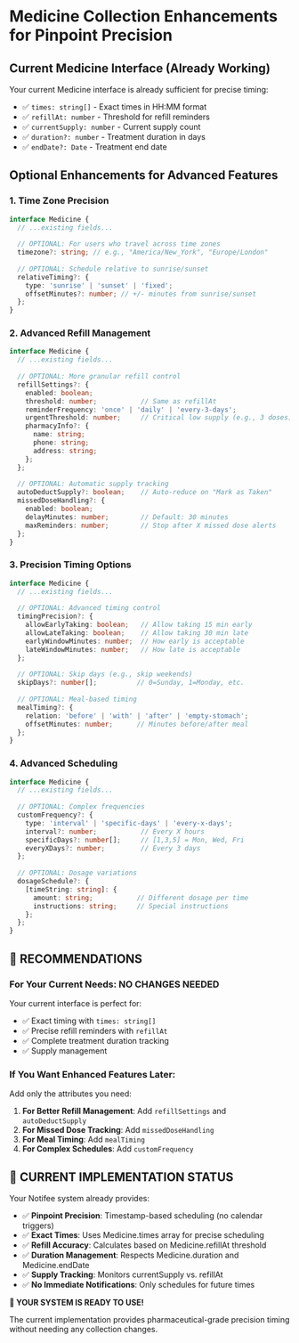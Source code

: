 # Medicine Collection Enhancements for Pinpoint Precision

## Current Medicine Interface (Already Working)
Your current Medicine interface is already sufficient for precise timing:
- ✅ `times: string[]` - Exact times in HH:MM format
- ✅ `refillAt: number` - Threshold for refill reminders  
- ✅ `currentSupply: number` - Current supply count
- ✅ `duration?: number` - Treatment duration in days
- ✅ `endDate?: Date` - Treatment end date

## Optional Enhancements for Advanced Features

### 1. Time Zone Precision
```typescript
interface Medicine {
  // ...existing fields...
  
  // OPTIONAL: For users who travel across time zones
  timezone?: string; // e.g., "America/New_York", "Europe/London"
  
  // OPTIONAL: Schedule relative to sunrise/sunset
  relativeTiming?: {
    type: 'sunrise' | 'sunset' | 'fixed';
    offsetMinutes?: number; // +/- minutes from sunrise/sunset
  };
}
```

### 2. Advanced Refill Management
```typescript
interface Medicine {
  // ...existing fields...
  
  // OPTIONAL: More granular refill control
  refillSettings?: {
    enabled: boolean;
    threshold: number;           // Same as refillAt
    reminderFrequency: 'once' | 'daily' | 'every-3-days';
    urgentThreshold: number;     // Critical low supply (e.g., 3 doses)
    pharmacyInfo?: {
      name: string;
      phone: string;
      address: string;
    };
  };
  
  // OPTIONAL: Automatic supply tracking
  autoDeductSupply?: boolean;    // Auto-reduce on "Mark as Taken"
  missedDoseHandling?: {
    enabled: boolean;
    delayMinutes: number;        // Default: 30 minutes
    maxReminders: number;        // Stop after X missed dose alerts
  };
}
```

### 3. Precision Timing Options
```typescript
interface Medicine {
  // ...existing fields...
  
  // OPTIONAL: Advanced timing control
  timingPrecision?: {
    allowEarlyTaking: boolean;   // Allow taking 15 min early
    allowLateTaking: boolean;    // Allow taking 30 min late
    earlyWindowMinutes: number;  // How early is acceptable
    lateWindowMinutes: number;   // How late is acceptable
  };
  
  // OPTIONAL: Skip days (e.g., skip weekends)
  skipDays?: number[];          // 0=Sunday, 1=Monday, etc.
  
  // OPTIONAL: Meal-based timing
  mealTiming?: {
    relation: 'before' | 'with' | 'after' | 'empty-stomach';
    offsetMinutes: number;      // Minutes before/after meal
  };
}
```

### 4. Advanced Scheduling
```typescript
interface Medicine {
  // ...existing fields...
  
  // OPTIONAL: Complex frequencies
  customFrequency?: {
    type: 'interval' | 'specific-days' | 'every-x-days';
    interval?: number;           // Every X hours
    specificDays?: number[];     // [1,3,5] = Mon, Wed, Fri
    everyXDays?: number;         // Every 3 days
  };
  
  // OPTIONAL: Dosage variations
  dosageSchedule?: {
    [timeString: string]: {
      amount: string;           // Different dosage per time
      instructions: string;     // Special instructions
    };
  };
}
```

## 🎯 RECOMMENDATIONS

### For Your Current Needs: **NO CHANGES NEEDED**
Your current interface is perfect for:
- ✅ Exact timing with `times: string[]`
- ✅ Precise refill reminders with `refillAt`
- ✅ Complete treatment duration tracking
- ✅ Supply management

### If You Want Enhanced Features Later:
Add only the attributes you need:

1. **For Better Refill Management**: Add `refillSettings` and `autoDeductSupply`
2. **For Missed Dose Tracking**: Add `missedDoseHandling`
3. **For Meal Timing**: Add `mealTiming`
4. **For Complex Schedules**: Add `customFrequency`

## 🚀 CURRENT IMPLEMENTATION STATUS

Your Notifee system already provides:
- ✅ **Pinpoint Precision**: Timestamp-based scheduling (no calendar triggers)
- ✅ **Exact Times**: Uses Medicine.times array for precise scheduling
- ✅ **Refill Accuracy**: Calculates based on Medicine.refillAt threshold
- ✅ **Duration Management**: Respects Medicine.duration and Medicine.endDate
- ✅ **Supply Tracking**: Monitors currentSupply vs. refillAt
- ✅ **No Immediate Notifications**: Only schedules for future times

**🎉 YOUR SYSTEM IS READY TO USE!**

The current implementation provides pharmaceutical-grade precision timing without needing any collection changes.
